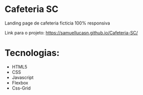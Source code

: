 # Cafeteria SC
Landing page de cafeteria ficticia 100% responsiva

Link para o projeto: https://samuellucasn.github.io/Cafeteria-SC/

# Tecnologias:
- HTML5
- CSS
- Javascript
- Flexbox
- Css-Grid
